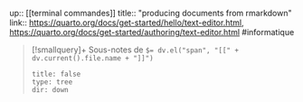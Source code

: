 up:: [[terminal commandes]] 
title:: "producing documents from rmarkdown"
link:: https://quarto.org/docs/get-started/hello/text-editor.html, https://quarto.org/docs/get-started/authoring/text-editor.html
#informatique 

> [!smallquery]+ Sous-notes de `$= dv.el("span", "[[" + dv.current().file.name + "]]")`
> ```breadcrumbs
> title: false
> type: tree
> dir: down
> ```

